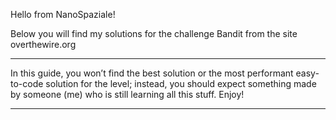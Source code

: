 Hello from NanoSpaziale!

Below you will find my solutions for the challenge Bandit from the site overthewire.org

***
In this guide, you won’t find the best solution or the most performant easy-to-code solution for the level; instead, you should expect something made by someone (me) who is still learning all this stuff. Enjoy!
***
